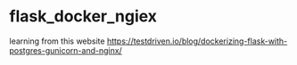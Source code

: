 # flask_docker_ngiex


learning from this website
https://testdriven.io/blog/dockerizing-flask-with-postgres-gunicorn-and-nginx/